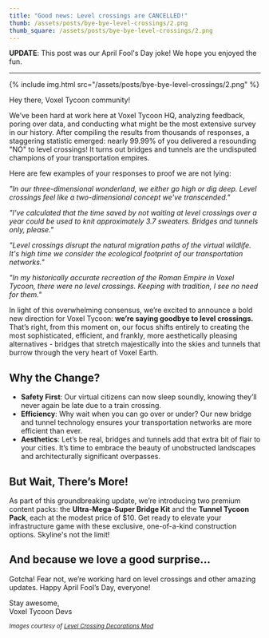 ```yaml
---
title: "Good news: Level crossings are CANCELLED!"
thumb: /assets/posts/bye-bye-level-crossings/2.png
thumb_square: /assets/posts/bye-bye-level-crossings/2.png
---
```


**UPDATE**: This post was our April Fool's Day joke! We hope you enjoyed the fun.

---

{% include img.html src="/assets/posts/bye-bye-level-crossings/2.png" %}

Hey there, Voxel Tycoon community!

We’ve been hard at work here at Voxel Tycoon HQ, analyzing feedback, poring over data, and conducting what might be the most extensive survey in our history. After compiling the results from thousands of responses, a staggering statistic emerged: nearly 99.99% of you delivered a resounding "NO" to level crossings! It turns out bridges and tunnels are the undisputed champions of your transportation empires.

Here are few examples of your responses to proof we are not lying:

*"In our three-dimensional wonderland, we either go high or dig deep. Level crossings feel like a two-dimensional concept we've transcended."*

*"I've calculated that the time saved by not waiting at level crossings over a year could be used to knit approximately 3.7 sweaters. Bridges and tunnels only, please."*

*"Level crossings disrupt the natural migration paths of the virtual wildlife. It's high time we consider the ecological footprint of our transportation networks."*

*"In my historically accurate recreation of the Roman Empire in Voxel Tycoon, there were no level crossings. Keeping with tradition, I see no need for them."*

In light of this overwhelming consensus, we’re excited to announce a bold new direction for Voxel Tycoon: **we’re saying goodbye to level crossings.** That’s right, from this moment on, our focus shifts entirely to creating the most sophisticated, efficient, and frankly, more aesthetically pleasing alternatives - bridges that stretch majestically into the skies and tunnels that burrow through the very heart of Voxel Earth.

## Why the Change?

- **Safety First**: Our virtual citizens can now sleep soundly, knowing they’ll never again be late due to a train crossing.
- **Efficiency**: Why wait when you can go over or under? Our new bridge and tunnel technology ensures your transportation networks are more efficient than ever.
- **Aesthetics**: Let’s be real, bridges and tunnels add that extra bit of flair to your cities. It’s time to embrace the beauty of unobstructed landscapes and architecturally significant overpasses.

## But Wait, There’s More!

As part of this groundbreaking update, we’re introducing two premium content packs: the **Ultra-Mega-Super Bridge Kit** and the **Tunnel Tycoon Pack**,  each at the modest price of $10. Get ready to elevate your infrastructure game with these exclusive, one-of-a-kind construction options. Skyline's not the limit!

## And because we love a good surprise…

Gotcha! Fear not, we’re working hard on level crossings and other amazing updates. Happy April Fool’s Day, everyone!

Stay awesome,  
Voxel Tycoon Devs

<small>*Images courtesy of [Level Crossing Decorations Mod](https://steamcommunity.com/sharedfiles/filedetails/?id=2937529983)*</small>